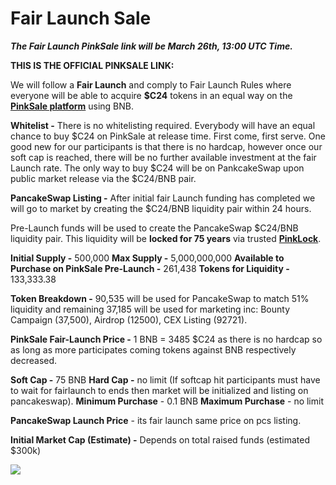 # Fair Launch Sale

_**The Fair Launch PinkSale link will be March 26th, 13:00 UTC Time.**_

**THIS IS THE OFFICIAL PINKSALE LINK:**

We will follow a **Fair Launch** and comply to Fair Launch Rules where everyone will be able to acquire **$C24** tokens in an equal way on the [**PinkSale platform**](https://www.pinksale.finance/#/launchpad/0x5fe7492fc04092E610919E0301c2f0134cB9b284?chain=BSC) using BNB.

**Whitelist -** There is no whitelisting required. Everybody will have an equal chance to buy $C24 on PinkSale at release time. First come, first serve. One good new for our participants is that there is no hardcap, however once our soft cap is reached, there will be no further available investment at the fair Launch rate. The only way to buy $C24 will be on PankcakeSwap upon public market release via the $C24/BNB pair.

**PancakeSwap Listing -** After initial fair Launch funding has completed we will go to market by creating the $C24/BNB liquidity pair within 24 hours.

Pre-Launch funds will be used to create the PancakeSwap $C24/BNB liquidity pair. This liquidity will be **locked for 75 years** via trusted [**PinkLock**](https://www.pinksale.finance/#/launchpad/0x5fe7492fc04092E610919E0301c2f0134cB9b284?chain=BSC).

**Initial Supply -** 500,000 **Max Supply -** 5,000,000,000 **Available to Purchase on PinkSale Pre-Launch -** 261,438 **Tokens for Liquidity -** 133,333.38

**Token Breakdown -** 90,535 will be used for PancakeSwap to match 51% liquidity and remaining 37,185 will be used for marketing inc: Bounty Campaign (37,500), Airdrop (12500), CEX Listing (92721).

**PinkSale Fair-Launch Price -** 1 BNB = 3485 $C24 as there is no hardcap so as long as more participates coming tokens against BNB respectively decreased.

**Soft Cap -** 75 BNB **Hard Cap -** no limit (If softcap hit participants must have to wait for fairlaunch to ends then market will be initialized and listing on pancakeswap). **Minimum Purchase** - 0.1 BNB **Maximum Purchase** - no limit

**PancakeSwap Launch Price** - its fair launch same price on pcs listing.

**Initial Market Cap (Estimate) -** Depends on total raised funds (estimated $300k)

![](https://4231203261-files.gitbook.io/\~/files/v0/b/gitbook-x-prod.appspot.com/o/spaces%2F4ZDtiLsKy4O2psRidTgB%2Fuploads%2FhDBH2cHymgExBsdzRoyZ%2Fgraphics1-01%20\(1\).png?alt=media\&token=f91eca1c-99fa-4be7-9506-ecbb316580ad)
